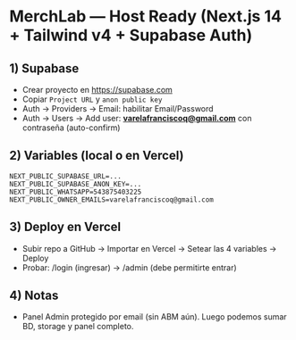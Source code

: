 # MerchLab — Host Ready (Next.js 14 + Tailwind v4 + Supabase Auth)

## 1) Supabase
- Crear proyecto en https://supabase.com
- Copiar `Project URL` y `anon public key`
- Auth → Providers → Email: habilitar Email/Password
- Auth → Users → Add user: **varelafranciscoq@gmail.com** con contraseña (auto-confirm)

## 2) Variables (local o en Vercel)
```
NEXT_PUBLIC_SUPABASE_URL=...
NEXT_PUBLIC_SUPABASE_ANON_KEY=...
NEXT_PUBLIC_WHATSAPP=543875403225
NEXT_PUBLIC_OWNER_EMAILS=varelafranciscoq@gmail.com
```

## 3) Deploy en Vercel
- Subir repo a GitHub → Importar en Vercel → Setear las 4 variables → Deploy
- Probar: /login (ingresar) → /admin (debe permitirte entrar)

## 4) Notas
- Panel Admin protegido por email (sin ABM aún). Luego podemos sumar BD, storage y panel completo.
